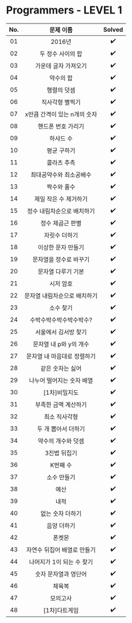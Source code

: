 # Programmers - LEVEL 1


|          No.          |        문제 이름         |        Solved         |
| :-----: | :---------------------: | :-----: |
| 01 | 2016년 | ✔️ |
| 02 | 두 정수 사이의 합 | ✔️ |
| 03 | 가운데 글자 가져오기 | ✔️ |
| 04 | 약수의 합 | ✔️ |
| 05 | 행렬의 덧셈 | ✔️ |
| 06 | 직사각형 별찍기 | ✔️ |
| 07 | x만큼 간격이 있는 n개의 숫자 | ✔️ |
| 08 | 핸드폰 번호 가리기 | ✔️ |
| 09 | 하샤드 수 | ✔️ |
| 10 | 평균 구하기 | ✔️ |
| 11 | 콜라츠 추측 | ✔️ |
| 12 | 최대공약수와 최소공배수 | ✔️ |
| 13 | 짝수와 홀수 | ✔️ |
| 14 | 제일 작은 수 제거하기 | ✔️ |
| 15 | 정수 내림차순으로 배치하기 | ✔️ |
| 16 | 정수 제곱근 판별 | ✔️ |
| 17 | 자릿수 더하기 | ✔️ |
| 18 | 이상한 문자 만들기 | ✔️ |
| 19 | 문자열을 정수로 바꾸기 | ✔️ |
| 20 | 문자열 다루기 기본 | ✔️ |
| 21 | 시저 암호 | ✔️ |
| 22 | 문자열 내림차순으로 배치하기 | ✔️ |
| 23 | 소수 찾기 | ✔️ |
| 24 | 수박수박수박수박수박수? | ✔️ |
| 25 | 서울에서 김서방 찾기 | ✔️ |
| 26 | 문자열 내 p와 y의 개수 | ✔️ |
| 27 | 문자열 내 마음대로 정렬하기 | ✔️ |
| 28 | 같은 숫자는 싫어 | ✔️ |
| 29 | 나누어 떨어지는 숫자 배열 | ✔️ |
| 30 | [1차]비밀지도 | ✔️ |
| 31 | 부족한 금액 계산하기 | ✔️ |
| 32 | 최소 직사각형 | ✔️ |
| 33 | 두 개 뽑아서 더하기 | ✔️ |
| 34 | 약수의 개수와 덧셈 | ✔️ |
| 35 | 3진법 뒤집기 | ✔️ |
| 36 | K번째 수 | ✔️ |
| 37 | 소수 만들기 | ✔️ |
| 38 | 예산 | ✔️ |
| 39 | 내적 | ✔️ |
| 40 | 없는 숫자 더하기 | ✔️ |
| 41 | 음양 더하기 | ✔️ |
| 42 | 폰켓몬 | ✔️ |
| 43 | 자연수 뒤집어 배열로 만들기 | ✔️ |
| 44 | 나머지가 1이 되는 수 찾기 | ✔️ |
| 45 | 숫자 문자열과 영단어 | ✔️ |
| 46 | 체육복 | ✔️ |
| 47 | 모의고사 | ✔️ |
| 48 | [1차]다트게임 | ✔️ |